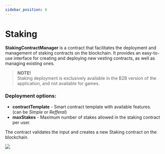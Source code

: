```yaml
---
sidebar_position: 6
---
```


# Staking

**StakingContractManager** is a contract that facilitates the deployment and management of staking contracts on the blockchain. It provides an easy-to-use interface for creating and deploying new vesting contracts, as well as managing existing ones.

> **NOTE!** <br/>
> Staking deployment is exclusively available in the B2B version of the application, and not available for games.

### Deployment options:

- **contractTemplate** - Smart contract template with available features. (can be *Simple* or *Refferal*)
- **maxStakes** - Maximum number of stakes allowed in the staking contract per user.

The contract validates the input and creates a new Staking contract on the blockchain.

![](/img/admin/miscellaneous/contract-manager/staking_deploy.png)
